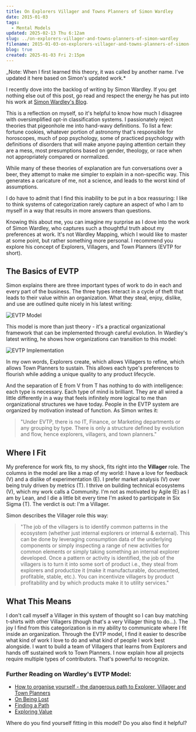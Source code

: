 ```yaml
---
title: On Explorers Villager and Towns Planners of Simon Wardley
date: 2015-01-03
tags:
  - Mental Models
updated: 2025-02-13 Thu 6:12am
slug: ../on-explorers-villager-and-towns-planners-of-simon-wardley
filename: 2015-01-03-on-explorers-villager-and-towns-planners-of-simon-wardley
blog: true
created: 2025-01-03 Fri 2:15pm
---
```


_Note: When I first learned this theory, it was called by another name. I've updated it here based on Simon's updated work.*

I recently dove into the backlog of writing by Simon Wardley. If you get nothing else out of this post, go read and respect the energy he has put into his work at [Simon Wardley's Blog](https://blog.gardeviance.org/).

This is a reflection on myself, so it's helpful to know how much I disagree with oversimplified opt-in classification systems. I passionately reject theories that pigeonhole me into hand-wavy definitions. To list a few: fortune cookies, whatever portion of astronomy that's responsible for horoscopes, much of pop psychology, some of practiced psychology with definitions of disorders that will make anyone paying attention certain they are a mess, most presumptions based on gender, theology, or race when not appropriately compared or normalized.

While many of these theories of explanation are fun conversations over a beer, they attempt to make me simpler to explain in a non-specific way. This generates a caricature of me, not a science, and leads to the worst kind of assumptions.

I do have to admit that I find this inability to be put in a box reassuring: I like to think systems of categorization rarely capture an aspect of who I am to myself in a way that results in more answers than questions.

Knowing this about me, you can imagine my surprise as I dove into the work of Simon Wardley, who captures such a thoughtful truth about my preferences at work. It's not Wardley Mapping, which I would like to master at some point, but rather something more personal. I recommend you explore his concept of Explorers, Villagers, and Town Planners (EVTP for short).

## The Basics of EVTP

Simon explains there are three important types of work to do in each and every part of the business. The three types interact in a cycle of theft that leads to their value within an organization. What they steal, enjoy, dislike, and use are outlined quite nicely in his latest writing:

![EVTP Model](https://blogger.googleusercontent.com/img/b/R29vZ2xl/AVvXsEh7f_1hTLHSZei8uSWwaoYUWXALcgFQzB-SDaZERidRyrliYNdejplAcVyvT-ImwUljI_CGzgzwS8bCaxwanFOrSNrJoDZMxMN1r4rvD4E45uY2FRosaYcy56kL62oNwTpxNAS4JQytAZMViEfuPxD8416ITY3228emDqDfnLGwcWik2s-Lzi0NAA/s1920/EVTP.011.jpeg)

This model is more than just theory - it's a practical organizational framework that can be implemented through careful evolution. In Wardley's latest writing, he shows how organizations can transition to this model:

![EVTP Implementation](https://blogger.googleusercontent.com/img/b/R29vZ2xl/AVvXsEiXiXcYqsqgakrYHOY38aoRM-yrfHlk0OovGoFsXMy1XvVXXlcByl763Dyb_k-Fo3j8GsFu72nTdT_fuPmZOiZiXmWb30aV0Ax0qE-i5OrMeoXd6fvqpNOvsZRqfRUi3i0NS-L8SOGFUPY6IAVseTxqFyuHVJsoT4va6_yYc6Wfs-KXXXl1kOUsdA/s1920/EVTP.013.jpeg)

In my own words, Explorers create, which allows Villagers to refine, which allows Town Planners to sustain. This allows each type's preferences to flourish while adding a unique quality to any product lifecycle.

And the separation of E from V from T has nothing to do with intelligence: each type is necessary. Each type of mind is brilliant. They are all wired a little differently in a way that feels infinitely more logical to me than organizational structures we have today. People in the EVTP system are organized by motivation instead of function. As Simon writes it:

> "Under EVTP, there is no IT, Finance, or Marketing departments or any grouping by type. There is only a structure defined by evolution and flow, hence explorers, villagers, and town planners."

## Where I Fit

My preference for work fits, to my shock, fits right into the **Villager** role. The columns in the model are like a map of my world: I have a love for feedback (V) and a dislike of experimentation (E). I prefer market analysis (V) over being truly driven by metrics (T). I thrive on building technical ecosystems (V), which my work calls a Community. I'm not as motivated by Agile (E) as I am by Lean, and I die a little bit every time I'm asked to participate in Six Sigma (T). The verdict is out: I'm a Villager.

Simon describes the Villager role this way:

> "The job of the villagers is to identify common patterns in the ecosystem (whether just internal explorers or internal & external). This can be done by leveraging consumption data of the underlying components or simply inspecting a range of new activities for common elements or simply taking something an internal explorer developed. Once a pattern or activity is identified, the job of the villagers is to turn it into some sort of product i.e., they steal from explorers and productize it (make it manufacturable, documented, profitable, stable, etc.). You can incentivize villagers by product profitability and by which products make it to utility services."

## What This Means

I don't call myself a Villager in this system of thought so I can buy matching t-shirts with other Villagers (though that's a very Villager thing to do...). The joy I find from this categorization is in my ability to communicate where I fit inside an organization. Through the EVTP model, I find it easier to describe what kind of work I love to do and what kind of people I work best alongside. I want to build a team of Villagers that learns from Explorers and hands off sustained work to Town Planners. I now explain how all projects require multiple types of contributors. That's powerful to recognize.

### Further Reading on Wardley's EVTP Model:

- [How to organise yourself - the dangerous path to Explorer, Villager and Town Planners](https://blog.gardeviance.org/2023/12/how-to-organise-yourself-dangerous-path.html)
- [On Being Lost](https://blog.gardeviance.org/2015/02/on-being-lost.html)
- [Finding a Path](https://medium.com/wardleymaps/finding-a-path-cdb1249078c0)
- [Exploring Value](https://blog.gardeviance.org/2016/04/exploring-value.html)

Where do you find yourself fitting in this model? Do you also find it helpful?